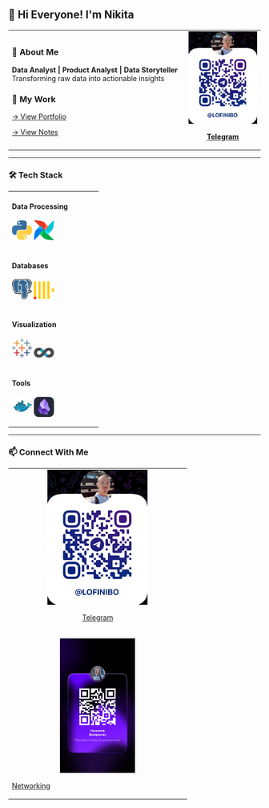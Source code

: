 ## 👋 Hi Everyone! I'm Nikita

<table>
  <tr>
    <td width="70%">

### 📌 About Me  
**Data Analyst | Product Analyst | Data Storyteller**  
Transforming raw data into actionable insights  

### 🚀 My Work  
[→ View Portfolio ](https://nikitaboyarkin.github.io/Personal_Projects.github.io/)  

[→ View Notes](https://nikitaboyarkin.github.io/digital_garden/)  

  </td>
    <td width="60%" align="center">
<a href="https://t.me/lofinibo" target="Telegram">
<img src="assets/telegrem_qr_code.JPG" width="200" alt="Telegram QR">  

**Telegram**

  </td>
  </tr>
</table>

---

### 🛠 Tech Stack
<table>
  <tr>
    <td width="70%">
    
#### Data Processing
<p>
  <img src="assets/python-icon.svg" width="40" title="Python" alt="Python">
  <img src="assets/apache-airflow.svg" width="40" title="Airflow" alt="Airflow">
</p>


<tr>
    <td width="70%">

#### Databases
<p>
  <img src="assets/postgresql-icon.svg" width="40" title="PostgreSQL" alt="PostgreSQL">
  <img src="assets/clickhouse.svg" width="40" title="ClickHouse" alt="ClickHouse">
</p>
</td>
<tr>
    <td width="70%">

#### Visualization
<p>
  <img src="assets/tableau-icon.svg" width="40" title="Tableau" alt="Tableau">
  <img src="assets/apache-superset-icon.svg" width="40" title="Superset" alt="Superset">
</p>
<tr>
    <td width="70%">


#### Tools
<p>
  <img src="assets/Docker Logo.svg" width="40" title="Docker" alt="Docker">
  <img src="assets/Obsidian Dark.svg" width="40" title="Obsidian" alt="Obsidian">
</p>
</td>

</tr>
</table>

---

### 📫 Connect With Me
<table>
  <tr>
    </td>
    <td width="60%" align="center">
<a href="https://t.me/lofinibo" target="Telegram">
<img src="assets/telegrem_qr_code.JPG" width="200" alt="Telegram QR">  

Telegram

  </td>

  </td>
  <tr>
    <td width="60%">
  <p align="center">
  <a href="https://set.ki/4eH9VSA" target="Networking">
  <img src="assets/сетка.JPG" width="150" alt="Other Network">
  
 [Networking](https://set.ki/4eH9VSA)


</td>

